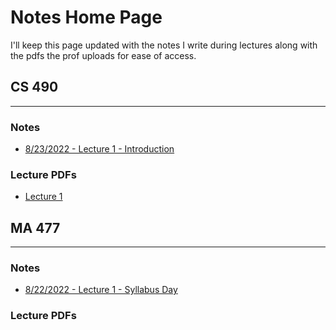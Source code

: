 # Notes Home Page
I'll keep this page updated with the notes I write during lectures along with the pdfs the prof uploads for ease of access. 

## CS 490 
---
### Notes
- [8/23/2022 - Lecture 1 - Introduction](./CS490_IntroToAI/Notes/lec1_introduction.md) 

### Lecture PDFs
- [Lecture 1](https://mega.nz/file/xHcmyQIR#B9MA8NBvJrfNgdtSr1gbnq2VQ5tHRIis-NnzOfGN_xA)  

## MA 477
---
### Notes
- [8/22/2022 - Lecture 1 - Syllabus Day](./MA477_CompMath/Notes/lec1_introduction)

### Lecture PDFs
